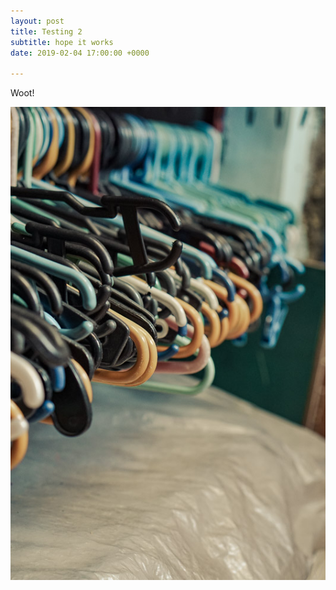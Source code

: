 ```yaml
---
layout: post
title: Testing 2
subtitle: hope it works
date: 2019-02-04 17:00:00 +0000

---
```

Woot!

![](/assets/gv-test-20150202.jpg)